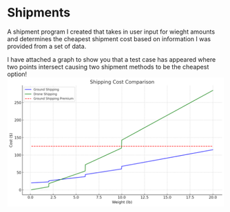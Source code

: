 # Shipments
A shipment program I created that takes in user input for wieght amounts and determines the cheapest shipment cost based on information I was provided from a set of data.

I have attached a graph to show you that a test case has appeared where two points intersect causing two shipment methods to be the cheapest option!
![Screenshot](graph.png)